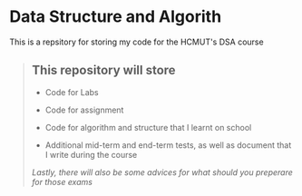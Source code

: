 # Data Structure and Algorith

This is a repsitory for storing my code for the HCMUT's DSA course

> ## This repository will store
>
> - Code for Labs
>
> - Code for assignment
>
> - Code for algorithm and structure that I learnt on school
>
> - Additional mid-term and end-term tests, as well as document that I write during the course
>
> _Lastly, there will also be some advices for what should you preperare for those exams_
